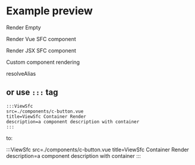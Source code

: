 # Example preview

Render Empty
<ViewSfc src="" description="this is a `empty` component"/>

Render Vue SFC component
<ViewSfc src="./components/button.vue" title="ViewSfc Render" description="a component description" />

Render JSX SFC component
<ViewSfc src="./components/react.tsx" title="JSX Render" description="a component description"></ViewSfc>

Custom component rendering
<PreView src="./components/{button , test}.vue" title="Custom component rendering" description="a component description"></PreView>

resolveAlias
<ViewSfc src="@@/button.vue" title="ViewSfc Render" description="a component description" />

## or use `:::` tag

```
:::ViewSfc
src=./components/c-button.vue
title=ViewSfc Container Render
description=a component description with container
:::
```

to:

:::ViewSfc
src=./components/c-button.vue
title=ViewSfc Container Render
description=a component description with container
:::

